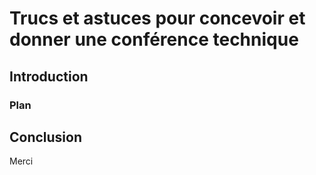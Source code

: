 # Trucs et astuces pour concevoir et donner une conférence technique



## Introduction


### Plan



## Conclusion


Merci

